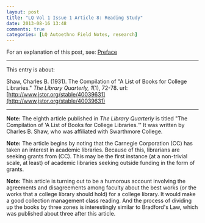 ```yaml
---
layout: post
title: "LQ Vol 1 Issue 1 Article 8: Reading Study"
date: 2013-08-16 13:48
comments: true
categories: [LQ Autoethno Field Notes, research]
---
```


For an explanation of this post, see:
[Preface](/blog/2013/08/14/lq-autoethnography-research-journal-preface/)

---

This entry is about:

Shaw, Charles B. (1931). The Compilation of "A List of Books for
College Libraries." *The Library Quarterly, 1*(1), 72-78.
url:[http://www.jstor.org/stable/40039631](http://www.jstor.org/stable/40039631)

---

**Note:** The eighth article published in *The Library Quarterly*
is titled "The Compilation of 'A List of Books for College
Libraries.'" It was written by Charles B. Shaw, who was affiliated
with Swarthmore College.

**Note:** The article begins by noting that the Carnegie
Corporation (CC) has taken an interest in academic libraries.
Because of this, librarians are seeking grants from (CC). This may
be the first instance (at a non-trivial scale, at least) of
academic libraries seeking outside funding in the form of grants.

**Note:** This article is turning out to be a humorous account
involving the agreements and disagreements among faculty about the
best works (or the works that a college library should hold) for a
college library. It would make a good collection management class
reading. And the process of dividing up the books by three zones
is interestingly similar to Bradford's Law, which was published
about three after this article.
